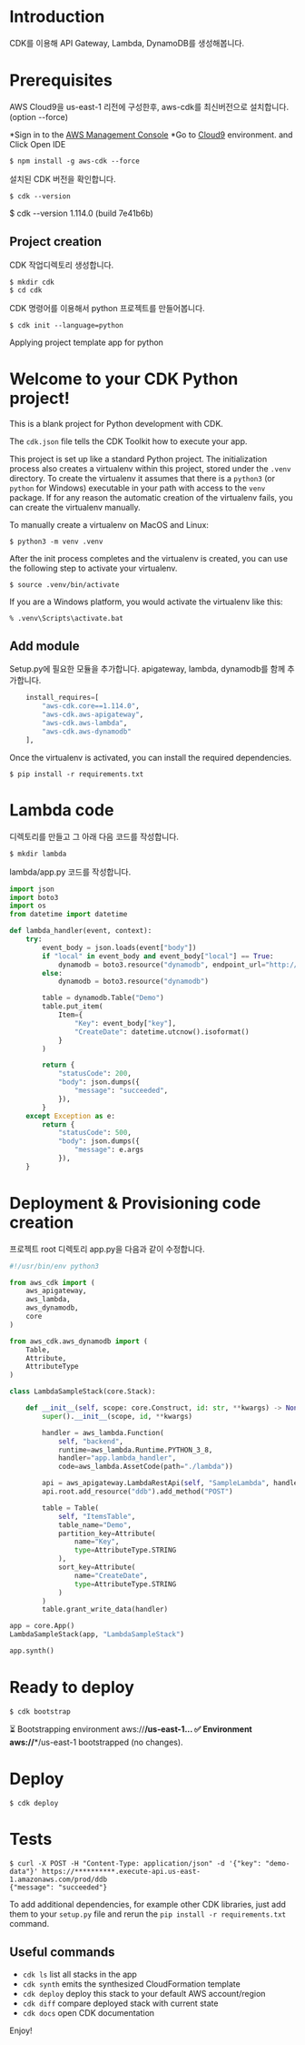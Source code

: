 
# Introduction
CDK를 이용해 API Gateway, Lambda, DynamoDB를 생성해봅니다. 


# Prerequisites
AWS Cloud9을 us-east-1 리전에 구성한후, aws-cdk를 최신버전으로 설치합니다.(option --force)

*Sign in to the [AWS Management Console](https://console.aws.amazon.com/)
*Go to [Cloud9](https://console.aws.amazon.com/cloud9/) environment. and Click Open IDE
```
$ npm install -g aws-cdk --force
```

설치된 CDK 버전을 확인합니다.
```
$ cdk --version
```
$ cdk --version
1.114.0 (build 7e41b6b)

## Project creation

CDK 작업디렉토리 생성합니다.

```
$ mkdir cdk
$ cd cdk
```

CDK 명령어를 이용해서 python 프로젝트를 만들어봅니다.

```
$ cdk init --language=python
```
Applying project template app for python

# Welcome to your CDK Python project!

This is a blank project for Python development with CDK.

The `cdk.json` file tells the CDK Toolkit how to execute your app.

This project is set up like a standard Python project.  The initialization
process also creates a virtualenv within this project, stored under the `.venv`
directory.  To create the virtualenv it assumes that there is a `python3`
(or `python` for Windows) executable in your path with access to the `venv`
package. If for any reason the automatic creation of the virtualenv fails,
you can create the virtualenv manually.

To manually create a virtualenv on MacOS and Linux:

```
$ python3 -m venv .venv
```

After the init process completes and the virtualenv is created, you can use the following
step to activate your virtualenv.

```
$ source .venv/bin/activate
```

If you are a Windows platform, you would activate the virtualenv like this:

```
% .venv\Scripts\activate.bat
```

## Add module

Setup.py에 필요한 모듈을 추가합니다.
apigateway, lambda, dynamodb를 함께 추가합니다.

```python
    install_requires=[
        "aws-cdk.core==1.114.0",
        "aws-cdk.aws-apigateway",
        "aws-cdk.aws-lambda",
        "aws-cdk.aws-dynamodb"
    ],
```

Once the virtualenv is activated, you can install the required dependencies.

```
$ pip install -r requirements.txt
```

# Lambda code

디렉토리를 만들고 그 아래 다음 코드를 작성합니다.

```
$ mkdir lambda
```

lambda/app.py 코드를 작성합니다.

```python
import json
import boto3
import os
from datetime import datetime

def lambda_handler(event, context):
    try:
        event_body = json.loads(event["body"])
        if "local" in event_body and event_body["local"] == True:
            dynamodb = boto3.resource("dynamodb", endpoint_url="http://dynamodb:8000")
        else:
            dynamodb = boto3.resource("dynamodb")

        table = dynamodb.Table("Demo")
        table.put_item(
            Item={
                "Key": event_body["key"],
                "CreateDate": datetime.utcnow().isoformat()
            }
        )

        return {
            "statusCode": 200,
            "body": json.dumps({
                "message": "succeeded",
            }),
        }
    except Exception as e:
        return {
            "statusCode": 500,
            "body": json.dumps({
                "message": e.args
            }),
    }
```

# Deployment & Provisioning code creation

프로젝트 root 디렉토리 app.py을 다음과 같이 수정합니다.

```python
#!/usr/bin/env python3

from aws_cdk import (
    aws_apigateway,
    aws_lambda,
    aws_dynamodb,
    core
)

from aws_cdk.aws_dynamodb import (
    Table,
    Attribute,
    AttributeType
)

class LambdaSampleStack(core.Stack):

    def __init__(self, scope: core.Construct, id: str, **kwargs) -> None:
        super().__init__(scope, id, **kwargs)

        handler = aws_lambda.Function(
            self, "backend",
            runtime=aws_lambda.Runtime.PYTHON_3_8,
            handler="app.lambda_handler",
            code=aws_lambda.AssetCode(path="./lambda"))

        api = aws_apigateway.LambdaRestApi(self, "SampleLambda", handler=handler, proxy=False)
        api.root.add_resource("ddb").add_method("POST")

        table = Table(
            self, "ItemsTable",
            table_name="Demo",
            partition_key=Attribute(
                name="Key",
                type=AttributeType.STRING
            ),
            sort_key=Attribute(
                name="CreateDate",
                type=AttributeType.STRING
            )
        )
        table.grant_write_data(handler)

app = core.App()
LambdaSampleStack(app, "LambdaSampleStack")

app.synth()
```


# Ready to deploy

```
$ cdk bootstrap
```
 ⏳  Bootstrapping environment aws://************/us-east-1...
 ✅  Environment aws://*************/us-east-1 bootstrapped (no changes).

# Deploy

```
$ cdk deploy
```

# Tests

```shell
$ curl -X POST -H "Content-Type: application/json" -d '{"key": "demo-data"}' https://**********.execute-api.us-east-1.amazonaws.com/prod/ddb
{"message": "succeeded"}
```


To add additional dependencies, for example other CDK libraries, just add
them to your `setup.py` file and rerun the `pip install -r requirements.txt`
command.

## Useful commands

 * `cdk ls`          list all stacks in the app
 * `cdk synth`       emits the synthesized CloudFormation template
 * `cdk deploy`      deploy this stack to your default AWS account/region
 * `cdk diff`        compare deployed stack with current state
 * `cdk docs`        open CDK documentation

Enjoy!
